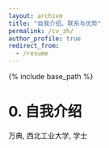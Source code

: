 ```yaml
---
layout: archive
title: "自我介绍、联系与优势"
permalink: /cv_zh/
author_profile: true
redirect_from:
  - /resume
---
```


{% include base_path %}

# 0. 自我介绍
万典, 西北工业大学, 学士
